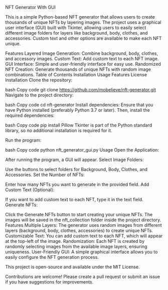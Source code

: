 NFT Generator With GUI






This is a simple Python-based NFT generator that allows users to create thousands of unique NFTs by layering images. The project uses a graphical user interface (GUI) built with Tkinter, allowing users to easily select different image folders for layers like background, body, clothes, and accessories. Custom text and other options are available to make each NFT unique.

Features
Layered Image Generation: Combine background, body, clothes, and accessory images.
Custom Text: Add custom text to each NFT image.
GUI Interface: Simple and user-friendly interface for easy use.
Randomized NFT Creation: Generate thousands of unique NFTs with random image combinations.
Table of Contents
Installation
Usage
Features
License
Installation
Clone the repository:

bash
Copy code
git clone https://github.com/mobelieve/nft-generator.git
Navigate to the project directory:

bash
Copy code
cd nft-generator
Install dependencies: Ensure that you have Python installed (preferably Python 3.7 or later). Then, install the required dependencies:

bash
Copy code
pip install Pillow
Tkinter is part of the Python standard library, so no additional installation is required for it.

Run the program:

bash
Copy code
python nft_generator_gui.py
Usage
Open the Application:

After running the program, a GUI will appear.
Select Image Folders:

Use the buttons to select folders for Background, Body, Clothes, and Accessories.
Set the Number of NFTs:

Enter how many NFTs you want to generate in the provided field.
Add Custom Text (Optional):

If you want to add custom text to each NFT, type it in the text field.
Generate NFTs:

Click the Generate NFTs button to start creating your unique NFTs. The images will be saved in the nft_collection folder inside the project directory.
Features
Multiple Layers: The generator uses random images from different layers (background, body, clothes, accessories) to create unique NFTs.
Customizable Text: You can add custom text to each NFT, which will appear at the top-left of the image.
Randomization: Each NFT is created by randomly selecting images from the available image layers, ensuring uniqueness.
User-Friendly GUI: A simple graphical interface allows you to easily configure the NFT generation process.

This project is open-source and available under the MIT License.


Contributions are welcome! Please create a pull request or submit an issue if you have suggestions for improvements.

